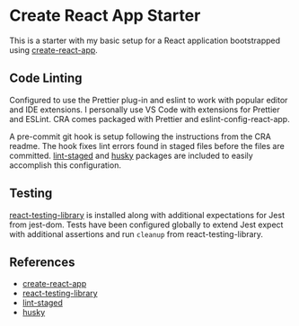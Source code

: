 # Create React App Starter
This is a starter with my basic setup for a React application bootstrapped using [create-react-app][1].

## Code Linting
Configured to use the Prettier plug-in and eslint to work with popular editor and IDE extensions. I personally use VS Code with extensions for Prettier and ESLint. CRA comes packaged with Prettier and eslint-config-react-app.

A pre-commit git hook is setup following the instructions from the CRA readme. The hook fixes lint errors found in staged files before the files are committed. [lint-staged][3] and [husky][4] packages are included to easily accomplish this configuration.

## Testing
[react-testing-library][2] is installed along with additional expectations for Jest from jest-dom. Tests have been configured globally to extend Jest expect with additional assertions and run `cleanup` from react-testing-library.

## References
- [create-react-app][1]
- [react-testing-library][2]
- [lint-staged][3]
- [husky][4]

[1]:https://github.com/facebook/create-react-app
[2]:https://github.com/kentcdodds/react-testing-library
[3]:https://github.com/okonet/lint-staged
[4]:https://github.com/typicode/husky
